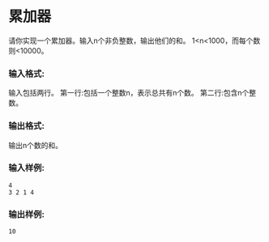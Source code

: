 # 累加器
请你实现一个累加器。输入n个非负整数，输出他们的和。 1<n<1000，而每个数则<10000。

### 输入格式:
输入包括两行。 第一行:包括一个整数n，表示总共有n个数。 第二行:包含n个整数。

### 输出格式:
输出n个数的和。

### 输入样例:
```
4
3 2 1 4
```
### 输出样例:
```
10
```